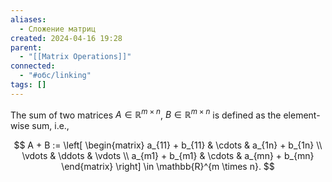 ```yaml
---
aliases:
  - Сложение матриц
created: 2024-04-16 19:28
parent:
  - "[[Matrix Operations]]"
connected:
  - "#обс/linking"
tags: []
---
```


The sum of two matrices $A \in \mathbb{R}^{m \times n}$, $B \in \mathbb{R}^{m \times n}$ is defined as the element-wise sum, i.e.,

$$
A + B :=
\left[
\begin{matrix}
a_{11} + b_{11} & \cdots & a_{1n} + b_{1n} \\
\vdots & \ddots & \vdots \\
a_{m1} + b_{m1} & \cdots & a_{mn} + b_{mn}
\end{matrix}
\right]
\in \mathbb{R}^{m \times n}.
$$

